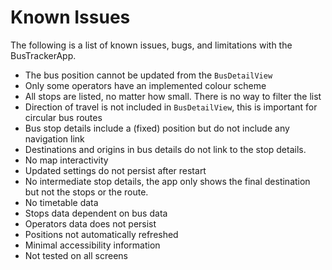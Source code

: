 # Known Issues

The following is a list of known issues, bugs, and limitations with the BusTrackerApp.

- The bus position cannot be updated from the `BusDetailView`
- Only some operators have an implemented colour scheme
- All stops are listed, no matter how small. There is no way to filter the list
- Direction of travel is not included in `BusDetailView`, this is important for circular bus routes
- Bus stop details include a (fixed) position but do not include any navigation link
- Destinations and origins in bus details do not link to the stop details.
- No map interactivity
- Updated settings do not persist after restart
- No intermediate stop details, the app only shows the final destination but not the stops or the route.
- No timetable data
- Stops data dependent on bus data
- Operators data does not persist
- Positions not automatically refreshed
- Minimal accessibility information
- Not tested on all screens
